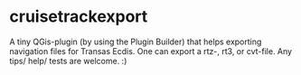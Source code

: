 # cruisetrackexport

A tiny QGis-plugin (by using the Plugin Builder) that helps exporting navigation files for Transas Ecdis. 
One can export a rtz-, rt3, or cvt-file.
Any tips/ help/ tests are welcome. :)
